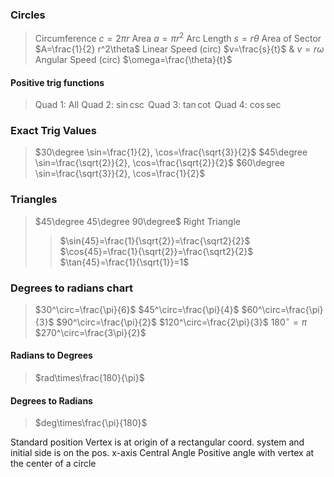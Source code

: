 ### Circles
> Circumference $c=2\pi r$
> Area $a=\pi r^2$
> Arc Length $s=r\theta$
> Area of Sector $A=\frac{1}{2} r^2\theta$
> Linear Speed (circ) $v=\frac{s}{t}$ & $v=r\omega$
> Angular Speed (circ) $\omega=\frac{\theta}{t}$
#### Positive trig functions
> Quad 1: All
> Quad 2: $\sin \csc$
> Quad 3: $\tan \cot$
> Quad 4: $\cos \sec$
### Exact Trig Values
> $30\degree \sin=\frac{1}{2}, \cos=\frac{\sqrt{3}}{2}$
> $45\degree \sin=\frac{\sqrt{2}}{2}, \cos=\frac{\sqrt{2}}{2}$
> $60\degree \sin=\frac{\sqrt{3}}{2}, \cos=\frac{1}{2}$
### Triangles
> $45\degree 45\degree 90\degree$ Right Triangle
>> $\sin{45}=\frac{1}{\sqrt{2}}=\frac{\sqrt2}{2}$
>> $\cos{45}=\frac{1}{\sqrt{2}}=\frac{\sqrt2}{2}$
>> $\tan{45}=\frac{1}{\sqrt{1}}=1$
### Degrees to radians chart
> $30^\circ=\frac{\pi}{6}$
> $45^\circ=\frac{\pi}{4}$
> $60^\circ=\frac{\pi}{3}$
> $90^\circ=\frac{\pi}{2}$
> $120^\circ=\frac{2\pi}{3}$
> $180^\circ=\pi$
> $270^\circ=\frac{3\pi}{2}$
#### Radians to Degrees
> $rad\times\frac{180}{\pi}$
#### Degrees to Radians
> $deg\times\frac{\pi}{180}$

Standard position
	Vertex is at origin of a rectangular coord. system and initial side is on the pos. x-axis
Central Angle
	Positive angle with vertex at the center of a circle
